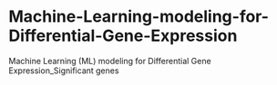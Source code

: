 # Machine-Learning-modeling-for-Differential-Gene-Expression
Machine Learning (ML) modeling for Differential Gene Expression_Significant genes
